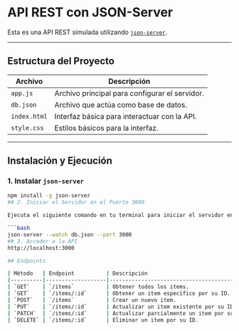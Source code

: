 #  API REST con JSON-Server

Esta es una API REST simulada utilizando [`json-server`](https://www.npmjs.com/package/json-server). 

---

## Estructura del Proyecto

| Archivo      | Descripción                                      |
|--------------|--------------------------------------------------|
| `app.js`     | Archivo principal para configurar el servidor.    |
| `db.json`    | Archivo que actúa como base de datos.             |
| `index.html` | Interfaz básica para interactuar con la API.      |
| `style.css`  | Estilos básicos para la interfaz.                 |

---

## Instalación y Ejecución

### 1. Instalar `json-server`

```bash
npm install -g json-server
## 2. Iniciar el Servidor en el Puerto 3000

Ejecuta el siguiente comando en tu terminal para iniciar el servidor en el puerto 3000:

```bash
json-server --watch db.json --port 3000
## 3. Acceder a la API
http://localhost:3000

## Endpoints

| Método   | Endpoint          | Descripción                                      |
|----------|-------------------|--------------------------------------------------|
| `GET`    | `/items`          | Obtener todos los items.                         |
| `GET`    | `/items/:id`      | Obtener un item específico por su ID.            |
| `POST`   | `/items`          | Crear un nuevo item.                             |
| `PUT`    | `/items/:id`      | Actualizar un item existente por su ID.          |
| `PATCH`  | `/items/:id`      | Actualizar parcialmente un item por su ID.       |
| `DELETE` | `/items/:id`      | Eliminar un item por su ID.                      |